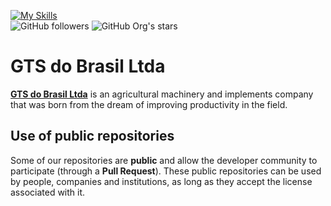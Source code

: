 [![My Skills](https://skillicons.dev/icons?i=c,cpp,python,vscode,git&theme=dark)](https://skillicons.dev)<br>
![GitHub followers](https://img.shields.io/github/followers/controlle-innovation)
![GitHub Org's stars](https://img.shields.io/github/stars/GTS-do-Brasil)

# GTS do Brasil Ltda

**[GTS do Brasil Ltda](https://gtsdobrasil.ind.br/)** is an agricultural machinery and implements company that was born from the dream of improving productivity in the field.<br>

## Use of public repositories

Some of our repositories are **public** and allow the developer community to participate (through a **Pull Request**). These public repositories can be used by people, companies and institutions, as long as they accept the license associated with it.